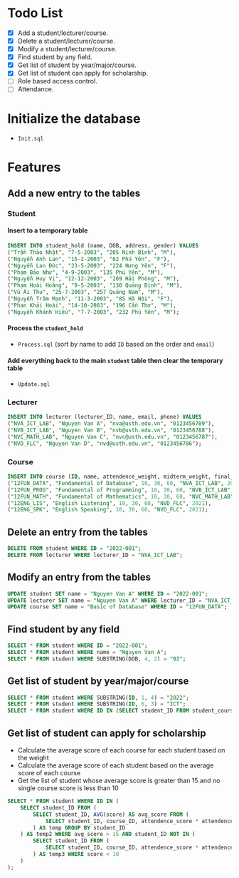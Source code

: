 # Todo List
- [x] Add a student/lecturer/course.
- [x] Delete a student/lecturer/course.
- [x] Modify a student/lecturer/course.
- [x] Find student by any field.
- [x] Get list of student by year/major/course.
- [x] Get list of student can apply for scholarship.
- [ ] Role based access control.
- [ ] Attendance.

# Initialize the database

- `Init.sql`

# Features
## Add a new entry to the tables

### Student
#### Insert to a temporary table
```sql
INSERT INTO student_hold (name, DOB, address, gender) VALUES
("Trần Thảo Nhật", "7-5-2003", "205 Ninh Bình", "M"),
("Nguyễn Anh Lan", "15-2-2003", "62 Phú Yên", "F"),
("Nguyễn Lan Đức", "23-5-2003", "224 Hưng Yên", "F"),
("Phạm Bảo Như", "4-9-2003", "135 Phú Yên", "M"),
("Nguyễn Huy Vị", "12-12-2003", "269 Hải Phòng", "M"),
("Phạm Hoài Hoàng", "9-5-2003", "130 Quảng Bình", "M"),
("Vũ Ái Thu", "25-7-2003", "257 Quảng Nam", "M"),
("Nguyễn Trâm Mạnh", "11-3-2003", "85 Hà Nội", "F"),
("Phan Khải Hoài", "14-10-2003", "196 Cần Thơ", "M"),
("Nguyễn Khánh Hiếu", "7-7-2003", "232 Phú Yên", "M");
```

#### Process the `student_hold`
- `Process.sql` (sort by name to add `ID` based on the order and `email`)

#### Add everything back to the main `student` table then clear the temporary table
- `Update.sql`

### Lecturer
```sql
INSERT INTO lecturer (lecturer_ID, name, email, phone) VALUES
("NVA_ICT_LAB", "Nguyen Van A", "nva@usth.edu.vn", "0123456789"),
("NVB_ICT_LAB", "Nguyen Van B", "nvb@usth.edu.vn", "0123456788"),
("NVC_MATH_LAB", "Nguyen Van C", "nvc@usth.edu.vn", "0123456787"),
("NVD_FLC", "Nguyen Van D", "nvd@usth.edu.vn", "0123456786");
```

### Course
```sql
INSERT INTO course (ID, name, attendence_weight, midterm_weight, final_weight, lecturer_ID, course_year) VALUES
("12FUN_DATA", "Fundamental of Database", 10, 30, 60, "NVA_ICT_LAB", 2021),
("12FUN_PROG", "Fundamental of Programming", 10, 30, 60, "NVB_ICT_LAB", 2021),
("12FUN_MATH", "Fundamental of Mathematics", 10, 30, 60, "NVC_MATH_LAB", 2021),
("12ENG_LIS", "English Listening", 10, 30, 60, "NVD_FLC", 2021),
("12ENG_SPK", "English Speaking", 10, 30, 60, "NVD_FLC", 2021);
```

## Delete an entry from the tables
```sql
DELETE FROM student WHERE ID = "2022-001";
DELETE FROM lecturer WHERE lecturer_ID = "NVA_ICT_LAB";
```

## Modify an entry from the tables
```sql
UPDATE student SET name = "Nguyen Van A" WHERE ID = "2022-001";
UPDATE lecturer SET name = "Nguyen Van A" WHERE lecturer_ID = "NVA_ICT_LAB";
UPDATE course SET name = "Basic of Database" WHERE ID = "12FUN_DATA";
```

## Find student by any field
```sql
SELECT * FROM student WHERE ID = "2022-001";
SELECT * FROM student WHERE name = "Nguyen Van A";
SELECT * FROM student WHERE SUBSTRING(DOB, 4, 2) = "03";
```

## Get list of student by year/major/course
```sql
SELECT * FROM student WHERE SUBSTRING(ID, 1, 4) = "2022";
SELECT * FROM student WHERE SUBSTRING(ID, 6, 3) = "ICT";
SELECT * FROM student WHERE ID IN (SELECT student_ID FROM student_course WHERE course_ID = "12FUN_DATA");
```

## Get list of student can apply for scholarship
- Calculate the average score of each course for each student based on the weight
- Calculate the average score of each student based on the average score of each course
- Get the list of student whose average score is greater than 15 and no single course score is less than 10

```sql
SELECT * FROM student WHERE ID IN (
    SELECT student_ID FROM (
        SELECT student_ID, AVG(score) AS avg_score FROM (
            SELECT student_ID, course_ID, attendence_score * attendence_weight / 100 + midterm_score * midterm_weight / 100 + final_score * final_weight / 100 AS score FROM student_course
        ) AS temp GROUP BY student_ID
    ) AS temp2 WHERE avg_score > 15 AND student_ID NOT IN (
        SELECT student_ID FROM (
            SELECT student_ID, course_ID, attendence_score * attendence_weight / 100 + midterm_score * midterm_weight / 100 + final_score * final_weight / 100 AS score FROM student_course
        ) AS temp3 WHERE score < 10
    )
);
```
